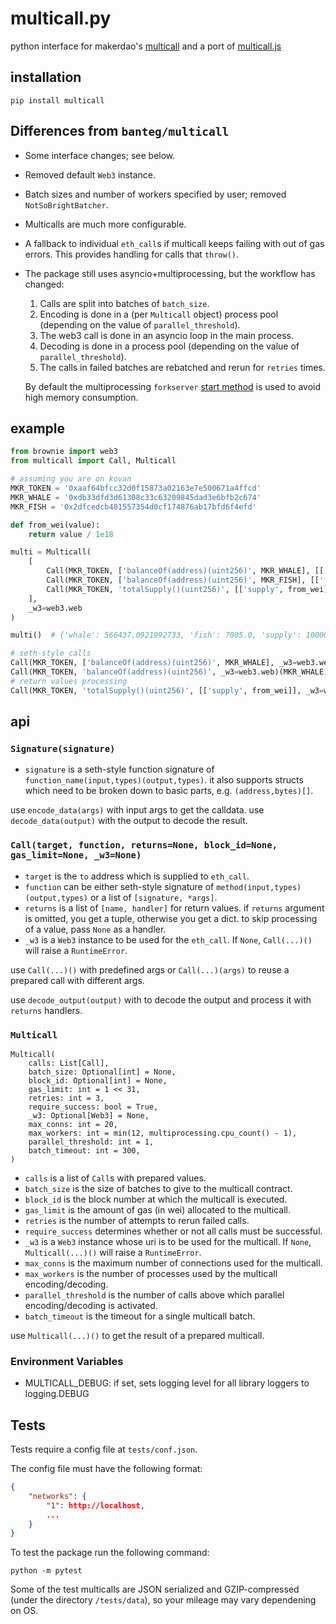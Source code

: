 # multicall.py

python interface for makerdao's [multicall](https://github.com/makerdao/multicall) and a port of [multicall.js](https://github.com/makerdao/multicall.js)

## installation

```
pip install multicall
```

## Differences from `banteg/multicall`

- Some interface changes; see below.
- Removed default `Web3` instance.
- Batch sizes and number of workers specified by user; removed `NotSoBrightBatcher`.
- Multicalls are much more configurable.
- A fallback to individual `eth_call`s if multicall keeps failing with out of gas errors.
  This provides handling for calls that `throw()`.

- The package still uses asyncio+multiprocessing, but the workflow has changed:
  
  1. Calls are split into batches of `batch_size`.
  2. Encoding is done in a (per `Multicall` object) process pool (depending on the value of `parallel_threshold`).
  3. The web3 call is done in an asyncio loop in the main process.
  4. Decoding is done in a process pool (depending on the value of `parallel_threshold`).
  5. The calls in failed batches are rebatched and rerun for `retries` times.
  
  By default the multiprocessing `forkserver` [start method](https://docs.python.org/3/library/multiprocessing.html#contexts-and-start-methods) is used to avoid high memory consumption.


## example

```python
from brownie import web3
from multicall import Call, Multicall

# assuming you are on kovan
MKR_TOKEN = '0xaaf64bfcc32d0f15873a02163e7e500671a4ffcd'
MKR_WHALE = '0xdb33dfd3d61308c33c63209845dad3e6bfb2c674'
MKR_FISH = '0x2dfcedcb401557354d0cf174876ab17bfd6f4efd'

def from_wei(value):
    return value / 1e18

multi = Multicall(
    [
        Call(MKR_TOKEN, ['balanceOf(address)(uint256)', MKR_WHALE], [['whale', from_wei]]),
        Call(MKR_TOKEN, ['balanceOf(address)(uint256)', MKR_FISH], [['fish', from_wei]]),
        Call(MKR_TOKEN, 'totalSupply()(uint256)', [['supply', from_wei]]),
    ],
    _w3=web3.web
)

multi()  # {'whale': 566437.0921992733, 'fish': 7005.0, 'supply': 1000003.1220798912}

# seth-style calls
Call(MKR_TOKEN, ['balanceOf(address)(uint256)', MKR_WHALE], _w3=web3.web)()
Call(MKR_TOKEN, 'balanceOf(address)(uint256)', _w3=web3.web)(MKR_WHALE)
# return values processing
Call(MKR_TOKEN, 'totalSupply()(uint256)', [['supply', from_wei]], _w3=web3.web)()
```

## api

### `Signature(signature)`

- `signature` is a seth-style function signature of `function_name(input,types)(output,types)`. it also supports structs which need to be broken down to basic parts, e.g. `(address,bytes)[]`.

use `encode_data(args)` with input args to get the calldata. use `decode_data(output)` with the output to decode the result.

### `Call(target, function, returns=None, block_id=None, gas_limit=None, _w3=None)`

- `target` is the `to` address which is supplied to `eth_call`.
- `function` can be either seth-style signature of `method(input,types)(output,types)` or a list of `[signature, *args]`.
- `returns` is a list of `[name, handler]` for return values. if `returns` argument is omitted, you get a tuple, otherwise you get a dict. to skip processing of a value, pass `None` as a handler.
- `_w3` is a `Web3` instance to be used for the `eth_call`. If `None`, `Call(...)()` will raise a `RuntimeError`.

use `Call(...)()` with predefined args or `Call(...)(args)` to reuse a prepared call with different args.

use `decode_output(output)` with to decode the output and process it with `returns` handlers.

### `Multicall`

```
Multicall(
    calls: List[Call],
    batch_size: Optional[int] = None,
    block_id: Optional[int] = None,
    gas_limit: int = 1 << 31,
    retries: int = 3,
    require_success: bool = True,
    _w3: Optional[Web3] = None,
    max_conns: int = 20,
    max_workers: int = min(12, multiprocessing.cpu_count() - 1),
    parallel_threshold: int = 1,
    batch_timeout: int = 300,
)
```

- `calls` is a list of `Call`s with prepared values.
- `batch_size` is the size of batches to give to the multicall contract.
- `block_id` is the block number at which the multicall is executed.
- `gas_limit` is the amount of gas (in wei) allocated to the multicall.
- `retries` is the number of attempts to rerun failed calls.
- `require_success` determines whether or not all calls must be successful.
- `_w3` is a `Web3` instance whose uri is to be used for the multicall. If `None`, `Multicall(...)()` will raise a `RuntimeError`.
- `max_conns` is the maximum number of connections used for the multicall.
- `max_workers` is the number of processes used by the multicall encoding/decoding.
- `parallel_threshold` is the number of calls above which parallel encoding/decoding is activated.
- `batch_timeout` is the timeout for a single multicall batch.


use `Multicall(...)()` to get the result of a prepared multicall.

### Environment Variables

- MULTICALL_DEBUG: if set, sets logging level for all library loggers to logging.DEBUG

## Tests

Tests require a config file at `tests/conf.json`.

The config file must have the following format:

```json
{
    "networks": {
        "1": http://localhost,
        ... 
    }
}
```

To test the package run the following command:

```
python -m pytest
```

Some of the test multicalls are JSON serialized and GZIP-compressed (under the directory `/tests/data`), so your mileage may vary dependening on OS.
